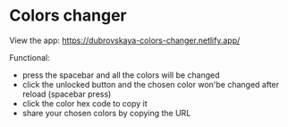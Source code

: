 # Colors changer

View the app:
https://dubrovskaya-colors-changer.netlify.app/

Functional:

- press the spacebar and all the colors will be changed
- click the unlocked button and the chosen color won'be changed after reload (spacebar press)
- click the color hex code to copy it
- share your chosen colors by copying the URL
